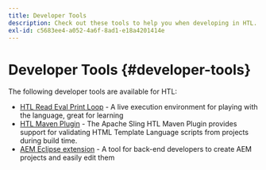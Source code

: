 ```yaml
---
title: Developer Tools
description: Check out these tools to help you when developing in HTL.
exl-id: c5683ee4-a052-4a6f-8ad1-e18a4201414e
---
```


# Developer Tools {#developer-tools}

The following developer tools are available for HTL: 

* [HTL Read Eval Print Loop](https://github.com/Adobe-Marketing-Cloud/aem-htl-repl) - A live execution environment for playing with the language, great for learning
* [HTL Maven Plugin](https://sling.apache.org/components/htl-maven-plugin/) - The Apache Sling HTL Maven Plugin provides support for validating HTML Template Language scripts from projects during build time.
* [AEM Eclipse extension](https://experienceleague.adobe.com/docs/experience-manager-cloud-service/implementing/developer-tools/eclipse.html) - A tool for back-end developers to create AEM projects and easily edit them
